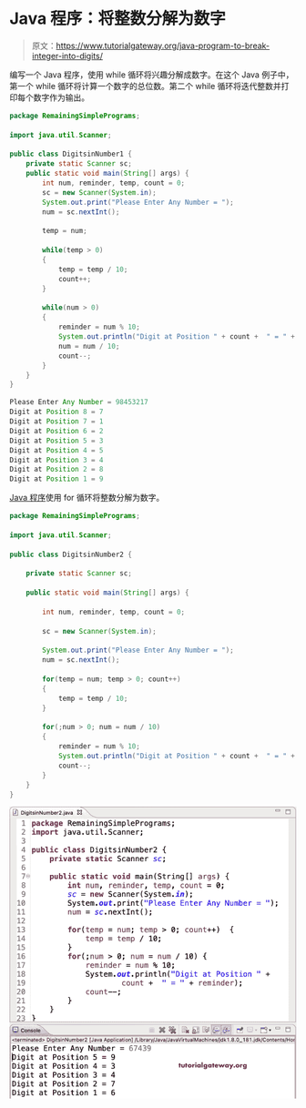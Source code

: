 # Java 程序：将整数分解为数字

> 原文：<https://www.tutorialgateway.org/java-program-to-break-integer-into-digits/>

编写一个 Java 程序，使用 while 循环将兴趣分解成数字。在这个 Java 例子中，第一个 while 循环将计算一个数字的总位数。第二个 while 循环将迭代整数并打印每个数字作为输出。

```java
package RemainingSimplePrograms;

import java.util.Scanner;

public class DigitsinNumber1 {
	private static Scanner sc;
	public static void main(String[] args) {
		int num, reminder, temp, count = 0;
		sc = new Scanner(System.in);		
		System.out.print("Please Enter Any Number = ");
		num = sc.nextInt();

		temp = num;

		while(temp > 0)
		{
			temp = temp / 10;
			count++;
		}

		while(num > 0)
		{
			reminder = num % 10;
			System.out.println("Digit at Position " + count +  " = " + reminder);
			num = num / 10;
			count--;
		}
	}
}
```

```java
Please Enter Any Number = 98453217
Digit at Position 8 = 7
Digit at Position 7 = 1
Digit at Position 6 = 2
Digit at Position 5 = 3
Digit at Position 4 = 5
Digit at Position 3 = 4
Digit at Position 2 = 8
Digit at Position 1 = 9
```

[Java 程序](https://www.tutorialgateway.org/learn-java-programs/)使用 for 循环将整数分解为数字。

```java
package RemainingSimplePrograms;

import java.util.Scanner;

public class DigitsinNumber2 {

	private static Scanner sc;

	public static void main(String[] args) {

		int num, reminder, temp, count = 0;

		sc = new Scanner(System.in);

		System.out.print("Please Enter Any Number = ");
		num = sc.nextInt();

		for(temp = num; temp > 0; count++)
		{
			temp = temp / 10;
		}

		for(;num > 0; num = num / 10)
		{
			reminder = num % 10;
			System.out.println("Digit at Position " + count +  " = " + reminder);		
			count--;
		}
	}
}
```

![Java Program to Break Integer into Digits](img/c7ce835206d8e6c3468c63ccefa40d04.png)